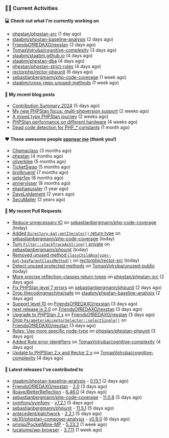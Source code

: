 ### 👨‍💻 Current Activities


#### 💻 Check out what I'm currently working on

- [phpstan/phpstan-src](https://github.com/phpstan/phpstan-src) (1 day ago)
- [staabm/phpstan-baseline-analysis](https://github.com/staabm/phpstan-baseline-analysis) (2 days ago)
- [FriendsOfREDAXO/rexstan](https://github.com/FriendsOfREDAXO/rexstan) (2 days ago)
- [TomasVotruba/cognitive-complexity](https://github.com/TomasVotruba/cognitive-complexity) (3 days ago)
- [staabm/staabm.github.io](https://github.com/staabm/staabm.github.io) (4 days ago)
- [staabm/phpstan-dba](https://github.com/staabm/phpstan-dba) (4 days ago)
- [phpstan/phpstan-strict-rules](https://github.com/phpstan/phpstan-strict-rules) (4 days ago)
- [rectorphp/rector-phpunit](https://github.com/rectorphp/rector-phpunit) (6 days ago)
- [sebastianbergmann/php-code-coverage](https://github.com/sebastianbergmann/php-code-coverage) (1 week ago)
- [staabm/cross-repo-unused-methods](https://github.com/staabm/cross-repo-unused-methods) (1 week ago)


#### 📜 My recent blog posts

- [Contribution Summary 2024](https://staabm.github.io/2024/12/11/contribution-summary-2024.html) (5 days ago)
- [My new PHPStan focus: multi-phpversion support](https://staabm.github.io/2024/11/28/phpstan-php-version-in-scope.html) (2 weeks ago)
- [A mixed type PHPStan journey](https://staabm.github.io/2024/11/26/phpstan-mixed-types.html) (2 weeks ago)
- [PHPStan performance on different hardware](https://staabm.github.io/2024/11/17/phpstan-performance-on-different-hardware.html) (4 weeks ago)
- [Dead code detection for PHP_* constants](https://staabm.github.io/2024/11/14/phpstan-php-version-narrowing.html) (1 month ago)


#### ❤️ These awesome people [sponsor me](https://github.com/sponsors/staabm) (thank you!)

- [Chemaclass](https://github.com/Chemaclass) (3 months ago)
- [phpstan](https://github.com/phpstan) (4 months ago)
- [oliverklee](https://github.com/oliverklee) (5 months ago)
- [TicketSwap](https://github.com/TicketSwap) (5 months ago)
- [brotkrueml](https://github.com/brotkrueml) (7 months ago)
- [peterfox](https://github.com/peterfox) (8 months ago)
- [annervisser](https://github.com/annervisser) (8 months ago)
- [eliashaeussler](https://github.com/eliashaeussler) (1 year ago)
- [DaveLiddament](https://github.com/DaveLiddament) (2 years ago)
- [SecuMailer](https://github.com/SecuMailer) (2 years ago)


#### 🔨 My recent Pull Requests

- [Reduce unnecessary IO](https://github.com/sebastianbergmann/php-code-coverage/pull/1059) on [sebastianbergmann/php-code-coverage](https://github.com/sebastianbergmann/php-code-coverage) (today)
- [Added `Directory-&gt;getIterator()` return type](https://github.com/sebastianbergmann/php-code-coverage/pull/1058) on [sebastianbergmann/php-code-coverage](https://github.com/sebastianbergmann/php-code-coverage) (today)
- [Turn `Filter::stackTraceAsString()` private](https://github.com/sebastianbergmann/phpunit/pull/6085) on [sebastianbergmann/phpunit](https://github.com/sebastianbergmann/phpunit) (today)
- [Removed unused method `ClassChildAnalyzer-&gt;hasParentClassMethod()`](https://github.com/rectorphp/rector-src/pull/6595) on [rectorphp/rector-src](https://github.com/rectorphp/rector-src) (today)
- [Detect unused protected methods](https://github.com/TomasVotruba/unused-public/pull/144) on [TomasVotruba/unused-public](https://github.com/TomasVotruba/unused-public) (today)
- [More precise reflection-classes return types](https://github.com/phpstan/phpstan-src/pull/3731) on [phpstan/phpstan-src](https://github.com/phpstan/phpstan-src) (2 days ago)
- [Fix PHPStan level 7 errors](https://github.com/sebastianbergmann/phpunit/pull/6084) on [sebastianbergmann/phpunit](https://github.com/sebastianbergmann/phpunit) (2 days ago)
- [Drop thecodingmachine/safe](https://github.com/staabm/phpstan-baseline-analysis/pull/191) on [staabm/phpstan-baseline-analysis](https://github.com/staabm/phpstan-baseline-analysis) (2 days ago)
- [Support level 10](https://github.com/FriendsOfREDAXO/rexstan/pull/787) on [FriendsOfREDAXO/rexstan](https://github.com/FriendsOfREDAXO/rexstan) (3 days ago)
- [next release is 2.0](https://github.com/FriendsOfREDAXO/rexstan/pull/786) on [FriendsOfREDAXO/rexstan](https://github.com/FriendsOfREDAXO/rexstan) (3 days ago)
- [Upgrade to PHPStan 2.x](https://github.com/FriendsOfREDAXO/rexstan/pull/785) on [FriendsOfREDAXO/rexstan](https://github.com/FriendsOfREDAXO/rexstan) (3 days ago)
- [Drop `ParametersAcceptorSelector::selectSingle()`](https://github.com/FriendsOfREDAXO/rexstan/pull/784) on [FriendsOfREDAXO/rexstan](https://github.com/FriendsOfREDAXO/rexstan) (3 days ago)
- [Rules: Use more specific node-type](https://github.com/phpstan/phpstan-phpunit/pull/217) on [phpstan/phpstan-phpunit](https://github.com/phpstan/phpstan-phpunit) (3 days ago)
- [Added Rule error identifiers](https://github.com/TomasVotruba/cognitive-complexity/pull/10) on [TomasVotruba/cognitive-complexity](https://github.com/TomasVotruba/cognitive-complexity) (4 days ago)
- [Update to PHPStan 2.x and Rector 2.x](https://github.com/TomasVotruba/cognitive-complexity/pull/9) on [TomasVotruba/cognitive-complexity](https://github.com/TomasVotruba/cognitive-complexity) (4 days ago)


#### 🔭 Latest releases I've contributed to

- [staabm/phpstan-baseline-analysis](https://github.com/staabm/phpstan-baseline-analysis) - [0.13.1](https://github.com/staabm/phpstan-baseline-analysis/releases/tag/0.13.1) (2 days ago)
- [FriendsOfREDAXO/rexstan](https://github.com/FriendsOfREDAXO/rexstan) - [2.0](https://github.com/FriendsOfREDAXO/rexstan/releases/tag/2.0) (3 days ago)
- [Roave/BetterReflection](https://github.com/Roave/BetterReflection) - [6.46.0](https://github.com/Roave/BetterReflection/releases/tag/6.46.0) (4 days ago)
- [sebastianbergmann/php-code-coverage](https://github.com/sebastianbergmann/php-code-coverage) - [11.0.8](https://github.com/sebastianbergmann/php-code-coverage/releases/tag/11.0.8) (5 days ago)
- [symfony/symfony](https://github.com/symfony/symfony) - [v7.2.1](https://github.com/symfony/symfony/releases/tag/v7.2.1) (5 days ago)
- [sebastianbergmann/phpunit](https://github.com/sebastianbergmann/phpunit) - [11.5.1](https://github.com/sebastianbergmann/phpunit/releases/tag/11.5.1) (5 days ago)
- [antecedent/patchwork](https://github.com/antecedent/patchwork) - [2.2.1](https://github.com/antecedent/patchwork/releases/tag/2.2.1) (5 days ago)
- [pb30/phpstan-composer-analysis](https://github.com/pb30/phpstan-composer-analysis) - [v0.9.0](https://github.com/pb30/phpstan-composer-analysis/releases/tag/v0.9.0) (6 days ago)
- [pmmp/PocketMine-MP](https://github.com/pmmp/PocketMine-MP) - [5.23.2](https://github.com/pmmp/PocketMine-MP/releases/tag/5.23.2) (1 week ago)
- [lucatume/wp-browser](https://github.com/lucatume/wp-browser) - [3.7.11](https://github.com/lucatume/wp-browser/releases/tag/3.7.11) (1 week ago)
